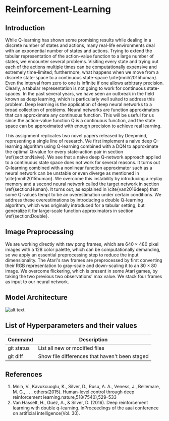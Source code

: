 # Reinforcement-Learning

## Introduction
While Q-learning has shown some promising results while dealing in a discrete number of states and actions, many real-life environments deal with an exponential number of states and actions. Trying to extend the tabular representation of the action-value function to a large number of states, we encounter several problems. Visiting every state and trying out each of the actions multiple times can be computationally expensive and extremely time-limited; furthermore, what happens when we move from a discrete state-space to a continuous state-space \cite{mnih2015human}. Even the interval from zero to one is infinite if one allows arbitrary precision. Clearly, a tabular representation is not going to work for continuous state-spaces. In the past several years, we have seen an outbreak in the field known as deep learning, which is particularly well suited to address this problem. Deep learning is the application of deep neural networks to a broad collection of problems. Neural networks are function approximators that can approximate any continuous function. This will be useful for us since the action-value function Q is a continuous function, and the state space can be approximated with enough precision to achieve real learning.

This assignment replicates two novel papers released by Deepmind, representing a single line of research. We first implement a naive deep Q-learning algorithm using Q-learning combined with a DQN to approximate the optimal Q-value for every state-action pair in section \ref{section:Naive}. We see that a naive deep Q-network approach applied to a continuous state space does not work for several reasons. It turns out Q-learning combined with a nonlinear function approximator such as a neural network can be unstable or even diverge as mentioned in \cite{mnih2015human}. We overcome this instability by introducing a replay memory and a second neural network called the target network in section \ref{section:Human}. It turns out, as explained in \cite{van2016deep} that some Q-values tempt to be an overestimation under certain conditions. We address these overestimations by introducing a double Q-learning algorithm, which was originally introduced for a tabular setting, but generalize it for large-scale function approximators in section \ref{section:Double}.


## Image Preprocessing
We are working directly with raw pong frames, which are 640 × 480 pixel images with a 128 color palette, which can be computationally demanding, so we apply an essential preprocessing step to reduce the input dimensionality. The Atari's raw frames are preprocessed by first converting their RGB representation to gray-scale and down-scaling it to an 80 × 80 image. We overcome flickering, which is present in some Atari games, by taking the two previous two observations' max value. We stack four frames as input to our neural network.  

## Model Architecture
![alt text](https://www.google.com/url?sa=i&url=https%3A%2F%2Fwww.nature.com%2Farticles%2Fnature14236&psig=AOvVaw2pJPyK54LSdfxE7nHJ2Niv&ust=1615280264723000&source=images&cd=vfe&ved=0CAIQjRxqFwoTCPCMxYWqoO8CFQAAAAAdAAAAABAJ)


## List of Hyperparameters and their values
| Command | Description |
| --- | --- |
| git status | List all new or modified files |
| git diff | Show file differences that haven't been staged |


## References
1) Mnih,  V.,  Kavukcuoglu,  K.,  Silver,  D.,  Rusu,  A. A.,  Veness,  J.,  Bellemare,  M. G.,  . . .  others(2015).   Human-level  control  through  deep  reinforcement  learning.nature,518(7540),529–533
2) Van  Hasselt,  H.,  Guez,  A.,  &  Silver,  D.   (2016).   Deep  reinforcement  learning  with  double  q-learning.  InProceedings of the aaai conference on artificial intelligence(Vol. 30).

